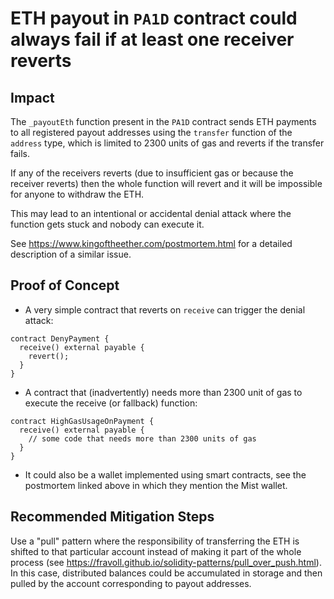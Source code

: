# ETH payout in `PA1D` contract could always fail if at least one receiver reverts

## Impact

The `_payoutEth` function present in the `PA1D` contract sends ETH payments to all registered payout addresses using the `transfer` function of the `address` type, which is limited to 2300 units of gas and reverts if the transfer fails. 

If any of the receivers reverts (due to insufficient gas or because the receiver reverts) then the whole function will revert and it will be impossible for anyone to withdraw the ETH.

This may lead to an intentional or accidental denial attack where the function gets stuck and nobody can execute it.

See https://www.kingoftheether.com/postmortem.html for a detailed description of a similar issue.

## Proof of Concept

- A very simple contract that reverts on `receive` can trigger the denial attack:

```
contract DenyPayment {
  receive() external payable {
    revert();
  }
}
```

- A contract that (inadvertently) needs more than 2300 unit of gas to execute the receive (or fallback) function:

```
contract HighGasUsageOnPayment {
  receive() external payable {
    // some code that needs more than 2300 units of gas
  }
}
```

- It could also be a wallet implemented using smart contracts, see the postmortem linked above in which they mention the Mist wallet.

## Recommended Mitigation Steps

Use a "pull" pattern where the responsibility of transferring the ETH is shifted to that particular account instead of making it part of the whole process (see https://fravoll.github.io/solidity-patterns/pull_over_push.html). In this case, distributed balances could be accumulated in storage and then pulled by the account corresponding to payout addresses.
